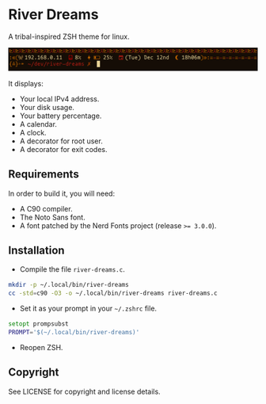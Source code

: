 # River Dreams
A tribal-inspired ZSH theme for linux.

![](preview.png)

It displays:

- Your local IPv4 address.
- Your disk usage.
- Your battery percentage.
- A calendar.
- A clock.
- A decorator for root user.
- A decorator for exit codes.

## Requirements
In order to build it, you will need:

- A C90 compiler.
- The Noto Sans font.
- A font patched by the Nerd Fonts project (release `>= 3.0.0`).

## Installation
- Compile the file `river-dreams.c`.

```bash
mkdir -p ~/.local/bin/river-dreams
cc -std=c90 -O3 -o ~/.local/bin/river-dreams river-dreams.c
```

- Set it as your prompt in your `~/.zshrc` file.

```zsh
setopt prompsubst
PROMPT='$(~/.local/bin/river-dreams)'
```

- Reopen ZSH.

## Copyright
See LICENSE for copyright and license details.

